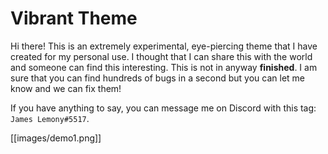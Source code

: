 # Vibrant Theme

Hi there! This is an extremely experimental, eye-piercing theme that I have created for my personal use. I thought that I can share this with the world and someone can find this interesting. This is not in anyway **finished**. I am sure that you can find hundreds of bugs in a second but you can let me know and we can fix them!

If you have anything to say, you can message me on Discord with this tag: `James Lemony#5517`.

[[images/demo1.png]]
